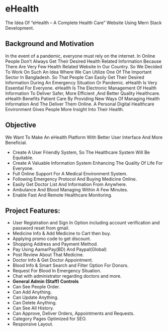 # eHealth

The Idea Of “eHealth – A Complete Health Care” Website Using Mern Stack Development.

## Background and Motivation

In the event of a pandemic, everyone must rely on the internet. In Online People Don’t Always Get Their Desired Health Related Information Because There Are Very Few Health Related Website In Our Country. So We Decided To Work On Such An Idea Where We Can Utilize One Of The Important Sector In Bangladesh.
So That People Can Easily Get Their Desired Information During An Emergency Situation Or Pandemic. eHealth Is Very Essential For Everyone. eHealth Is The
Electronic Management Of Health Information To Deliver Safer, More Efficient ,And Better Quality Healthcare. eHealth Benefits Patient Care By Providing New
Ways Of Managing Health Information And The Deliver Them Online. A Personal Digital Healthcare Environment Gives People More Insight Into Their Health.

## Objective 
We Want To Make An eHealth Platform With Better User Interface And More
Beneficial.
- Create A User Friendly System, So The Healthcare System Will Be Equitable.
- Create A Valuable Information System Enhancing The Quality Of Life For
Everyone.
- Full Online Support For A Medical Environment System.
- Following Emergency Protocol And Buying Medicine Online.
- Easily Get Doctor List And Information From Anywhere.
- Ambulance And Blood Managing Within A Few Minutes.
- Enable Fast And Remote Healthcare Monitoring.

## Project Features:
- User Registration and Sign In Option including account verification and password reset from gmail.
- Medicine Info & Add Medicine to Cart then buy.
- Applying promo code to get discount.
- Shopping Address and Payment Method.
- Pay Using AamarPay(BD) And Paypal(Global)
- Post Review About That Medicine. 
- Doctor Info & Get Doctor Appointment.
- Blood Info & Smart Search and Filter Option For Donors.
- Request For Blood In Emergency Situation.
- Chat with administrator regarding doctors and more.
- **General Admin (Staff) Controls** 
- Can See People Order.
- Can Add Anything.
- Can Update Anything.
- Can Delete Anything.
- Can See All History.
- Can Approve, Deliver Orders, Appointments and Requests.
- Category Pages Optimized for SEO.
- Responsive Layout.

